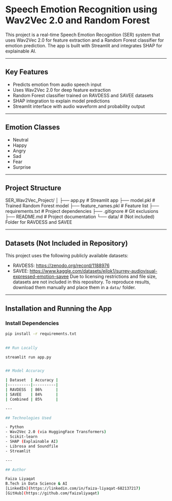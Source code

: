 # Speech Emotion Recognition using Wav2Vec 2.0 and Random Forest

This project is a real-time Speech Emotion Recognition (SER) system that uses Wav2Vec 2.0 for feature extraction and a Random Forest classifier for emotion prediction. The app is built with Streamlit and integrates SHAP for explainable AI.

---

## Key Features

- Predicts emotion from audio speech input
- Uses Wav2Vec 2.0 for deep feature extraction
- Random Forest classifier trained on RAVDESS and SAVEE datasets
- SHAP integration to explain model predictions
- Streamlit interface with audio waveform and probability output

---

## Emotion Classes

- Neutral  
- Happy  
- Angry  
- Sad  
- Fear  
- Surprise

---

## Project Structure

SER_Wav2Vec_Project/
│
├── app.py # Streamlit app
├── model.pkl # Trained Random Forest model
├── feature_names.pkl # Feature list
├── requirements.txt # Project dependencies
├── .gitignore # Git exclusions
├── README.md # Project documentation
└── data/ # (Not included) Folder for RAVDESS and SAVEE


---

## Datasets (Not Included in Repository)

This project uses the following publicly available datasets:

- RAVDESS: https://zenodo.org/record/1188976  
- SAVEE: https://www.kaggle.com/datasets/ejlok1/surrey-audiovisual-expressed-emotion-savee
Due to licensing restrictions and file size, datasets are not included in this repository. To reproduce results, download them manually and place them in a `data/` folder.

---

## Installation and Running the App

### Install Dependencies

```bash
pip install -r requirements.txt
   

## Run Locally

streamlit run app.py


## Model Accuracy

| Dataset  | Accuracy |
|----------|----------|
| RAVDESS  | 86%      |
| SAVEE    | 84%      |
| Combined | 85%      |

---

## Technologies Used

- Python  
- Wav2Vec 2.0 (via HuggingFace Transformers)  
- Scikit-learn  
- SHAP (Explainable AI)  
- Librosa and Soundfile  
- Streamlit

---

## Author

Faiza Liyaqat
B.Tech in Data Science & AI  
[LinkedIn](https://linkedin.com/in/faiza-liyaqat-682137217)  
[GitHub](https://github.com/faizaliyaqat)
